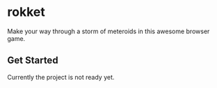 # rokket

Make your way through a storm of meteroids in this awesome browser game.

## Get Started

Currently the project is not ready yet.
